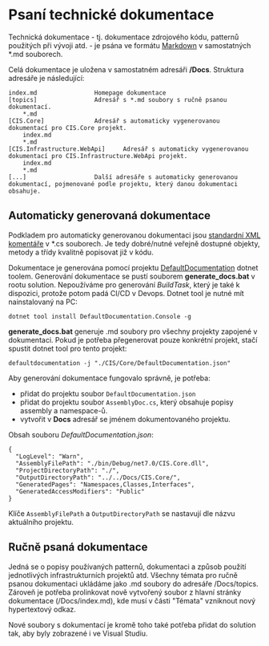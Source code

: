 ﻿# Psaní technické dokumentace
Technická dokumentace - tj. dokumentace zdrojového kódu, patternů použitých při vývoji atd. - je psána ve formátu [Markdown](https://www.markdownguide.org/basic-syntax/) v samostatných *.md souborech.

Celá dokumentace je uložena v samostatném adresáři **/Docs**. Struktura adresáře je následující:

```
index.md				Homepage dokumentace
[topics]				Adresář s *.md soubory s ručně psanou dokumentací.
	*.md
[CIS.Core]				Adresář s automaticky vygenerovanou dokumentací pro CIS.Core projekt.
	index.md
	*.md
[CIS.Infrastructure.WebApi]		Adresář s automaticky vygenerovanou dokumentací pro CIS.Infrastructure.WebApi projekt.
	index.md
	*.md
[...]					Další adresáře s automaticky generovanou dokumentací, pojmenované podle projektu, který danou dokumentaci obsahuje.
```

## Automaticky generovaná dokumentace
Podkladem pro automaticky generovanou dokumentaci jsou [standardní XML komentáře](https://learn.microsoft.com/en-us/dotnet/csharp/language-reference/xmldoc/recommended-tags) v *.cs souborech. 
Je tedy dobré/nutné veřejně dostupné objekty, metody a třídy kvalitně popisovat již v kódu.  

Dokumentace je generována pomocí projektu [DefaultDocumentation](https://github.com/Doraku/DefaultDocumentation) dotnet toolem. 
Generování dokumentace se pustí souborem **generate_docs.bat** v rootu solution.
Nepoužíváme pro generování *BuildTask*, který je také k dispozici, protože potom padá CI/CD v Devops.
Dotnet tool je nutné mít nainstalovaný na PC:
```
dotnet tool install DefaultDocumentation.Console -g
```

**generate_docs.bat** generuje .md soubory pro všechny projekty zapojené v dokumentaci.
Pokud je potřeba přegenerovat pouze konkrétní projekt, stačí spustit dotnet tool pro tento projekt:
```
defaultdocumentation -j "./CIS/Core/DefaultDocumentation.json"
```

Aby generování dokumentace fungovalo správně, je potřeba:
- přidat do projektu soubor `DefaultDocumentation.json`
- přidat do projektu soubor `AssemblyDoc.cs`, který obsahuje popisy assembly a namespace-ů.
- vytvořit v **Docs** adresář se jménem dokumentovaného projektu.

Obsah souboru *DefaultDocumentation.json*:
```
{
  "LogLevel": "Warn",
  "AssemblyFilePath": "./bin/Debug/net7.0/CIS.Core.dll",
  "ProjectDirectoryPath": "./",
  "OutputDirectoryPath": "../../Docs/CIS.Core/",
  "GeneratedPages": "Namespaces,Classes,Interfaces",
  "GeneratedAccessModifiers": "Public"
}
```
Klíče `AssemblyFilePath` a `OutputDirectoryPath` se nastavují dle názvu aktuálního projektu.

## Ručně psaná dokumentace
Jedná se o popisy používaných patternů, dokumentaci a způsob použití jednotlivých infrastrukturních projektů atd. 
Všechny témata pro ručně psanou dokumentaci ukládáme jako .md soubory do adresáře /Docs/topics.
Zároveň je potřeba prolinkovat nově vytvořený soubor z hlavní stránky dokumentace (/Docs/index.md), kde musí v části "Témata" vzniknout nový hypertextový odkaz.

Nové soubory s dokumentací je kromě toho také potřeba přidat do solution tak, aby byly zobrazené i ve Visual Studiu.


